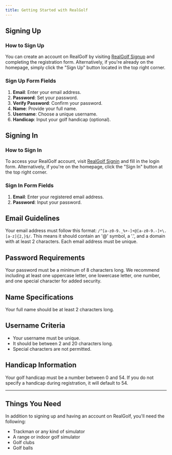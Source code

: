 ```yaml
---
title: Getting Started with RealGolf
---
```


## Signing Up

### How to Sign Up

You can create an account on RealGolf by visiting [RealGolf Signup](https://realgolf.games/register) and completing the registration form. Alternatively, if you're already on the homepage, simply click the "Sign Up" button located in the top right corner.

### Sign Up Form Fields

1. **Email**: Enter your email address.
2. **Password**: Set your password.
3. **Verify Password**: Confirm your password.
4. **Name**: Provide your full name.
5. **Username**: Choose a unique username.
6. **Handicap**: Input your golf handicap (optional).

## Signing In

### How to Sign In

To access your RealGolf account, visit [RealGolf Signin](https://realgolf.games/login) and fill in the login form. Alternatively, if you're on the homepage, click the "Sign In" button at the top right corner.

### Sign In Form Fields

1. **Email**: Enter your registered email address.
2. **Password**: Input your password.

## Email Guidelines

Your email address must follow this format: `/^[a-z0-9._%+-]+@[a-z0-9.-]+\.[a-z]{2,}$/`. This means it should contain an '@' symbol, a '.', and a domain with at least 2 characters. Each email address must be unique.

## Password Requirements

Your password must be a minimum of 8 characters long. We recommend including at least one uppercase letter, one lowercase letter, one number, and one special character for added security.

## Name Specifications

Your full name should be at least 2 characters long.

## Username Criteria

- Your username must be unique.
- It should be between 2 and 20 characters long.
- Special characters are not permitted.

## Handicap Information

Your golf handicap must be a number between 0 and 54. If you do not specify a handicap during registration, it will default to 54.

---

## Things You Need

In addition to signing up and having an account on RealGolf, you'll need the following:

- Trackman or any kind of simulator
- A range or indoor golf simulator
- Golf clubs
- Golf balls
